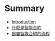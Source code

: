 # Summary

* [Introduction](README.md)
* [什麼是智能合約](chapter1.md)
* [部署智能合約的流程](publish-smart-contract.md)


